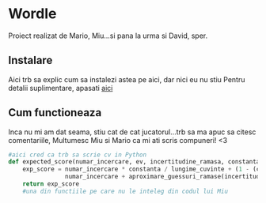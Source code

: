 # Wordle
Proiect realizat de Mario, Miu...si pana la urma si David, sper.

## Instalare 
Aici trb sa explic cum sa instalezi astea pe aici, dar nici eu nu stiu
Pentru detalii suplimentare, apasati [aici](https://www.youtube.com/watch?v=dQw4w9WgXcQ)

## Cum functioneaza 
Inca nu mi am dat seama, stiu cat de cat jucatorul...trb sa ma apuc sa citesc comentariile, Multumesc Miu si Mario ca mi ati scris compuneri! <3


```python
#aici cred ca trb sa scrie cv in Python
def expected_score(numar_incercare, ev, incertitudine_ramasa, constanta, lungime_cuvinte):
    exp_score = numar_incercare * constanta / lungime_cuvinte + (1 - (constanta / lungime_cuvinte)) * (
                numar_incercare + aproximare_guessuri_ramase(incertitudine_ramasa - ev))
    return exp_score
    #una din functiile pe care nu le inteleg din codul lui Miu
```
    
    
    
